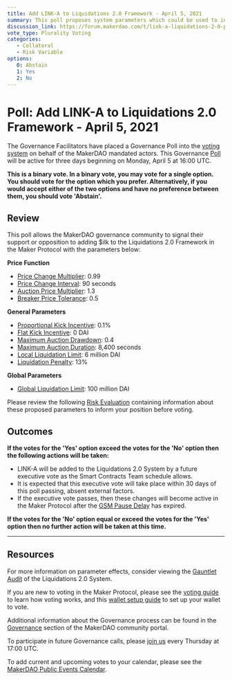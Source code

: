 ```yaml
---
title: Add LINK-A to Liquidations 2.0 Framework - April 5, 2021
summary: This poll proposes system parameters which could be used to initialize LINK-A with the Liquidations 2.0 Framework.
discussion_link: https://forum.makerdao.com/t/link-a-liquidations-2-0-parameters/7180
vote_type: Plurality Voting
categories:
   - Collateral
   - Risk Variable
options:
   0: Abstain
   1: Yes
   2: No
---
```

# Poll: Add LINK-A to Liquidations 2.0 Framework - April 5, 2021

The Governance Facilitators have placed a Governance Poll into the [voting system](https://vote.makerdao.com/polling) on behalf of the MakerDAO mandated actors. This Governance [Poll](https://community-development.makerdao.com/en/learn/governance/on-chain-gov) will be active for three days beginning on Monday, April 5 at 16:00 UTC.

**This is a binary vote. In a binary vote, you may vote for a single option. You should vote for the option which you prefer. Alternatively, if you would accept either of the two options and have no preference between them, you should vote 'Abstain'.**

## Review

This poll allows the MakerDAO governance community to signal their support or opposition to adding $ilk to the Liquidations 2.0 Framework in the Maker Protocol with the parameters below:

**Price Function**
* [Price Change Multiplier]($cut_link): 0.99
* [Price Change Interval]($step_link): 90 seconds
* [Auction Price Multiplier](https://community-development.makerdao.com/en/learn/governance/param-auction-price-multiplier): 1.3
* [Breaker Price Tolerance](https://community-development.makerdao.com/en/learn/governance/param-breaker-price-tolerance): 0.5

**General Parameters**
* [Proportional Kick Incentive](https://community-development.makerdao.com/en/learn/governance/param-proportional-kick-incentive): 0.1%
* [Flat Kick Incentive](https://community-development.makerdao.com/en/learn/governance/param-flat-kick-incentive): 0 DAI
* [Maximum Auction Drawdown](https://community-development.makerdao.com/en/learn/governance/param-max-auction-drawdown): 0.4
* [Maximum Auction Duration](https://community-development.makerdao.com/en/learn/governance/param-max-auction-duration): 8,400 seconds
* [Local Liquidation Limit](https://community-development.makerdao.com/en/learn/governance/param-local-liquidation-limit): 6 million DAI
* [Liquidation Penalty](https://community-development.makerdao.com/en/learn/governance/param-liquidation-penalty): 13%

**Global Parameters**
* [Global Liquidation Limit](https://community-development.makerdao.com/en/learn/governance/param-global-liquidation-limit): 100 million DAI


Please review the following [Risk Evaluation](https://forum.makerdao.com/t/link-a-liquidations-2-0-parameters/7180) containing information about these proposed parameters to inform your position before voting.

## Outcomes

**If the votes for the 'Yes' option exceed the votes for the 'No' option then the following actions will be taken:**
* LINK-A will be added to the Liquidations 2.0 System by a future executive vote as the Smart Contracts Team schedule allows. 
* It is expected that this executive vote will take place within 30 days of this poll passing, absent external factors.
* If the executive vote passes, then these changes will become active in the Maker Protocol after the [GSM Pause Delay](https://community-development.makerdao.com/en/learn/governance/param-gsm-pause-delay) has expired.

**If the votes for the 'No' option equal or exceed the votes for the 'Yes' option then no further action will be taken at this time.**

---

## Resources

For more information on parameter effects, consider viewing the [Gauntlet Audit](https://maker-report.gauntlet.network/) of the Liquidations 2.0 System. 

If you are new to voting in the Maker Protocol, please see the [voting guide](https://community-development.makerdao.com/en/learn/governance/how-voting-works/) to learn how voting works, and this [wallet setup guide](https://community-development.makerdao.com/en/learn/governance/voting-setup/) to set up your wallet to vote.

Additional information about the Governance process can be found in the [Governance](https://community-development.makerdao.com/en/learn/governance) section of the MakerDAO community portal.

To participate in future Governance calls, please [join us](https://github.com/makerdao/community/tree/master/governance/governance-and-risk-meetings) every Thursday at 17:00 UTC.

To add current and upcoming votes to your calendar, please see the [MakerDAO Public Events Calendar](https://calendar.google.com/calendar/embed?src=makerdao.com_3efhm2ghipksegl009ktniomdk%40group.calendar.google.com&ctz=UTC&mode=week&showCalendars=0&showPrint=0).
